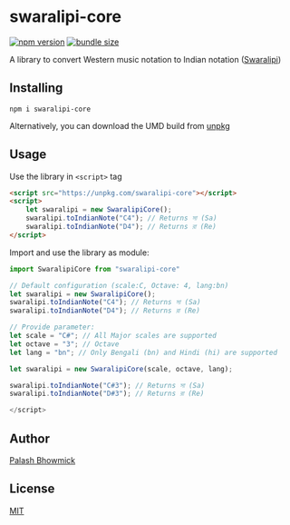 # swaralipi-core

[![npm version](https://img.shields.io/npm/v/swaralipi-core.svg)](https://www.npmjs.com/package/swaralipi-core)
[![bundle size](https://img.shields.io/bundlephobia/min/swaralipi-core.svg)](https://bundlephobia.com/result?p=swaralipi-core)

A library to convert Western music notation to Indian notation ([Swaralipi](https://en.wikipedia.org/wiki/Swaralipi))

## Installing

```
npm i swaralipi-core
```

Alternatively, you can download the UMD build from [unpkg](https://unpkg.com/swaralipi-core)

## Usage

Use the library in `<script>` tag

```html
<script src="https://unpkg.com/swaralipi-core"></script>
<script>
    let swaralipi = new SwaralipiCore();
    swaralipi.toIndianNote("C4"); // Returns সা (Sa)
    swaralipi.toIndianNote("D4"); // Returns রা (Re)
</script>
```

Import and use the library as module:

```js
import SwaralipiCore from "swaralipi-core"

// Default configuration (scale:C, Octave: 4, lang:bn)
let swaralipi = new SwaralipiCore();
swaralipi.toIndianNote("C4"); // Returns সা (Sa)
swaralipi.toIndianNote("D4"); // Returns রা (Re)

// Provide parameter:
let scale = "C#"; // All Major scales are supported
let octave = "3"; // Octave
let lang = "bn"; // Only Bengali (bn) and Hindi (hi) are supported

let swaralipi = new SwaralipiCore(scale, octave, lang);

swaralipi.toIndianNote("C#3"); // Returns সা (Sa)
swaralipi.toIndianNote("D#3"); // Returns রা (Re)

</script>
```

## Author
[Palash Bhowmick](https://www.linkedin.com/in/palashbhowmick/)

## License
[MIT](https://github.com/swaralipi-js/swaralipi-core/blob/main/LICENSE)